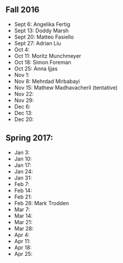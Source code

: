 ## Fall 2016

 - Sept 6: Angelika Fertig
 - Sept 13: Doddy Marsh
 - Sept 20: Matteo Fasiello
 - Sept 27: Adrian Liu
 - Oct 4: 
 - Oct 11: Moritz Munchmeyer
 - Oct 18: Simon Foreman
 - Oct 25: Anna Ijjas
 - Nov 1:
 - Nov 8:  Mehrdad Mirbabayi
 - Nov 15: Mathew Madhavacheril (tentative)
 - Nov 22:
 - Nov 29:
 - Dec 6:
 - Dec 13:
 - Dec 20:

## Spring 2017:

 - Jan 3: 
 - Jan 10: 
 - Jan 17: 
 - Jan 24: 
 - Jan 31: 
 - Feb 7: 
 - Feb 14: 
 - Feb 21: 
 - Feb 28: Mark Trodden
 - Mar 7: 
 - Mar 14: 
 - Mar 21: 
 - Mar 28: 
 - Apr 4:
 - Apr 11:
 - Apr 18:
 - Apr 25:
